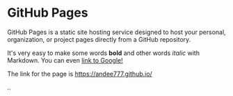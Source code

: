 # GitHub Pages
GitHub Pages is a static site hosting service designed to host your personal, organization, or project pages directly from a GitHub repository.

It's very easy to make some words **bold** and other words *italic* with Markdown. You can even [link to Google!](http://google.com)

The link for the page is https://andee777.github.io/

..
